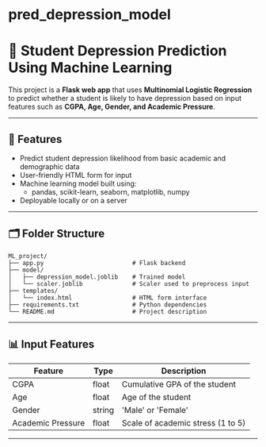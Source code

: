# pred_depression_model

# 🧠 Student Depression Prediction Using Machine Learning

This project is a **Flask web app** that uses **Multinomial Logistic Regression** to predict whether a student is likely to have depression based on input features such as **CGPA, Age, Gender, and Academic Pressure**.

---

## 🚀 Features

- Predict student depression likelihood from basic academic and demographic data
- User-friendly HTML form for input
- Machine learning model built using:
  - pandas, scikit-learn, seaborn, matplotlib, numpy
- Deployable locally or on a server

---

## 🗂️ Folder Structure

```text
ML_project/
├── app.py                         # Flask backend
├── model/
│   ├── depression_model.joblib    # Trained model
│   └── scaler.joblib              # Scaler used to preprocess input
├── templates/
│   └── index.html                 # HTML form interface
├── requirements.txt               # Python dependencies
└── README.md                      # Project description
```


---

## 📊 Input Features

| Feature            | Type     | Description                          |
|--------------------|----------|--------------------------------------|
| CGPA               | float    | Cumulative GPA of the student        |
| Age                | float    | Age of the student                   |
| Gender             | string   | 'Male' or 'Female'                   |
| Academic Pressure  | float    | Scale of academic stress (1 to 5)    |

---

